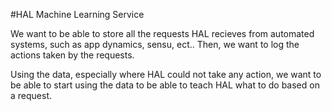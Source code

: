 #HAL Machine Learning Service

We want to be able to store all the requests HAL recieves from automated systems, such as app dynamics, sensu, ect..
Then, we want to log the actions taken by the requests.

Using the data, especially where HAL could not take any action, we want to be able to start using the data to be able
to teach HAL what to do based on a request.
